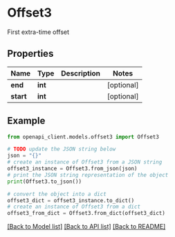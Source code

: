 # Offset3

First extra-time offset

## Properties

Name | Type | Description | Notes
------------ | ------------- | ------------- | -------------
**end** | **int** |  | [optional] 
**start** | **int** |  | [optional] 

## Example

```python
from openapi_client.models.offset3 import Offset3

# TODO update the JSON string below
json = "{}"
# create an instance of Offset3 from a JSON string
offset3_instance = Offset3.from_json(json)
# print the JSON string representation of the object
print(Offset3.to_json())

# convert the object into a dict
offset3_dict = offset3_instance.to_dict()
# create an instance of Offset3 from a dict
offset3_from_dict = Offset3.from_dict(offset3_dict)
```
[[Back to Model list]](../README.md#documentation-for-models) [[Back to API list]](../README.md#documentation-for-api-endpoints) [[Back to README]](../README.md)


